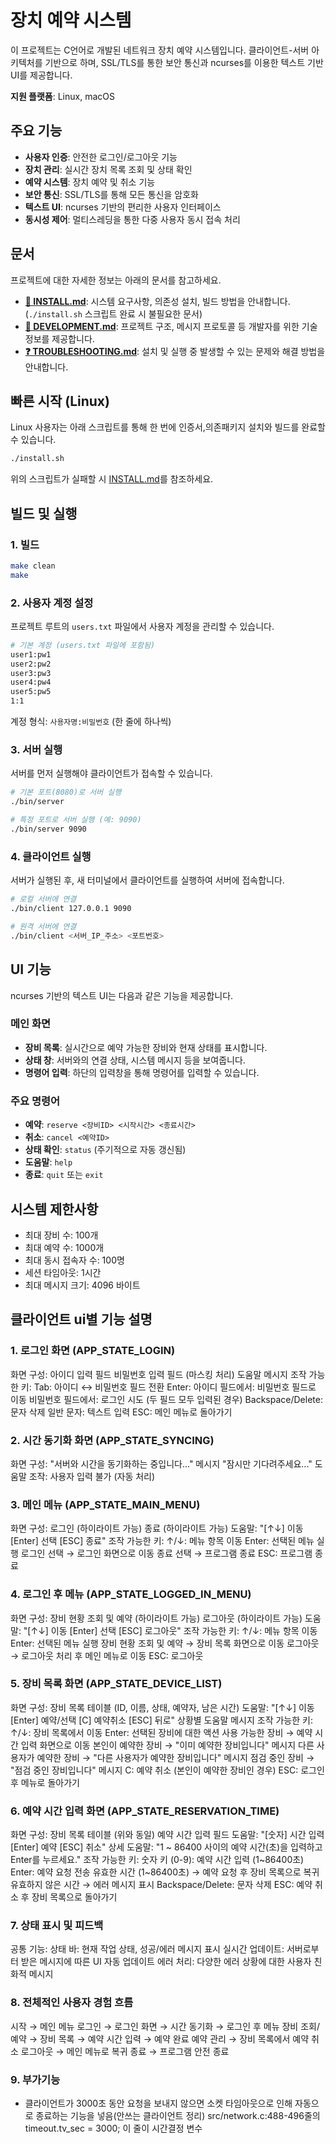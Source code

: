 # 장치 예약 시스템

이 프로젝트는 C언어로 개발된 네트워크 장치 예약 시스템입니다. 클라이언트-서버 아키텍처를 기반으로 하며, SSL/TLS를 통한 보안 통신과 ncurses를 이용한 텍스트 기반 UI를 제공합니다.

**지원 플랫폼**: Linux, macOS

## 주요 기능

-   **사용자 인증**: 안전한 로그인/로그아웃 기능
-   **장치 관리**: 실시간 장치 목록 조회 및 상태 확인
-   **예약 시스템**: 장치 예약 및 취소 기능
-   **보안 통신**: SSL/TLS를 통해 모든 통신을 암호화
-   **텍스트 UI**: ncurses 기반의 편리한 사용자 인터페이스
-   **동시성 제어**: 멀티스레딩을 통한 다중 사용자 동시 접속 처리

## 문서

프로젝트에 대한 자세한 정보는 아래의 문서를 참고하세요.

-   **[🚀 INSTALL.md](./INSTALL.md)**: 시스템 요구사항, 의존성 설치, 빌드 방법을 안내합니다. (`./install.sh` 스크립트 완료 시 불필요한 문서)
-   **[🔧 DEVELOPMENT.md](./DEVELOPMENT.md)**: 프로젝트 구조, 메시지 프로토콜 등 개발자를 위한 기술 정보를 제공합니다.
-   **[❓ TROUBLESHOOTING.md](./TROUBLESHOOTING.md)**: 설치 및 실행 중 발생할 수 있는 문제와 해결 방법을 안내합니다.

## 빠른 시작 (Linux)

Linux 사용자는 아래 스크립트를 통해 한 번에 인증서,의존패키지 설치와 빌드를 완료할 수 있습니다.

```bash
./install.sh
```

위의 스크립트가 실패할 시 [INSTALL.md](./INSTALL.md)를 참조하세요.

## 빌드 및 실행

### 1. 빌드
```bash
make clean
make
```

### 2. 사용자 계정 설정
프로젝트 루트의 `users.txt` 파일에서 사용자 계정을 관리할 수 있습니다.

```bash
# 기본 계정 (users.txt 파일에 포함됨)
user1:pw1
user2:pw2
user3:pw3
user4:pw4
user5:pw5
1:1
```

계정 형식: `사용자명:비밀번호` (한 줄에 하나씩)

### 3. 서버 실행
서버를 먼저 실행해야 클라이언트가 접속할 수 있습니다.

```bash
# 기본 포트(8080)로 서버 실행
./bin/server

# 특정 포트로 서버 실행 (예: 9090)
./bin/server 9090
```

### 4. 클라이언트 실행
서버가 실행된 후, 새 터미널에서 클라이언트를 실행하여 서버에 접속합니다.

```bash
# 로컬 서버에 연결
./bin/client 127.0.0.1 9090

# 원격 서버에 연결
./bin/client <서버_IP_주소> <포트번호>
```

## UI 기능

ncurses 기반의 텍스트 UI는 다음과 같은 기능을 제공합니다.

### 메인 화면
- **장비 목록**: 실시간으로 예약 가능한 장비와 현재 상태를 표시합니다.
- **상태 창**: 서버와의 연결 상태, 시스템 메시지 등을 보여줍니다.
- **명령어 입력**: 하단의 입력창을 통해 명령어를 입력할 수 있습니다.

### 주요 명령어
- **예약**: `reserve <장비ID> <시작시간> <종료시간>`
- **취소**: `cancel <예약ID>`
- **상태 확인**: `status` (주기적으로 자동 갱신됨)
- **도움말**: `help`
- **종료**: `quit` 또는 `exit`

## 시스템 제한사항

-   최대 장비 수: 100개
-   최대 예약 수: 1000개
-   최대 동시 접속자 수: 100명
-   세션 타임아웃: 1시간
-   최대 메시지 크기: 4096 바이트



## 클라이언트 ui별 기능 설명
  ### 1. 로그인 화면 (APP_STATE_LOGIN)
화면 구성:
아이디 입력 필드
비밀번호 입력 필드 (마스킹 처리)
도움말 메시지
조작 가능한 키:
Tab: 아이디 ↔ 비밀번호 필드 전환
Enter:
아이디 필드에서: 비밀번호 필드로 이동
비밀번호 필드에서: 로그인 시도 (두 필드 모두 입력된 경우)
Backspace/Delete: 문자 삭제
일반 문자: 텍스트 입력
ESC: 메인 메뉴로 돌아가기
### 2. 시간 동기화 화면 (APP_STATE_SYNCING)
화면 구성:
"서버와 시간을 동기화하는 중입니다..." 메시지
"잠시만 기다려주세요..." 도움말
조작: 사용자 입력 불가 (자동 처리)
### 3. 메인 메뉴 (APP_STATE_MAIN_MENU)
화면 구성:
로그인 (하이라이트 가능)
종료 (하이라이트 가능)
도움말: "[↑↓] 이동 [Enter] 선택 [ESC] 종료"
조작 가능한 키:
↑/↓: 메뉴 항목 이동
Enter: 선택된 메뉴 실행
로그인 선택 → 로그인 화면으로 이동
종료 선택 → 프로그램 종료
ESC: 프로그램 종료
### 4. 로그인 후 메뉴 (APP_STATE_LOGGED_IN_MENU)
화면 구성:
장비 현황 조회 및 예약 (하이라이트 가능)
로그아웃 (하이라이트 가능)
도움말: "[↑↓] 이동 [Enter] 선택 [ESC] 로그아웃"
조작 가능한 키:
↑/↓: 메뉴 항목 이동
Enter: 선택된 메뉴 실행
장비 현황 조회 및 예약 → 장비 목록 화면으로 이동
로그아웃 → 로그아웃 처리 후 메인 메뉴로 이동
ESC: 로그아웃
### 5. 장비 목록 화면 (APP_STATE_DEVICE_LIST)
화면 구성:
장비 목록 테이블 (ID, 이름, 상태, 예약자, 남은 시간)
도움말: "[↑↓] 이동 [Enter] 예약/선택 [C] 예약취소 [ESC] 뒤로"
상황별 도움말 메시지
조작 가능한 키:
↑/↓: 장비 목록에서 이동
Enter: 선택된 장비에 대한 액션
사용 가능한 장비 → 예약 시간 입력 화면으로 이동
본인이 예약한 장비 → "이미 예약한 장비입니다" 메시지
다른 사용자가 예약한 장비 → "다른 사용자가 예약한 장비입니다" 메시지
점검 중인 장비 → "점검 중인 장비입니다" 메시지
C: 예약 취소 (본인이 예약한 장비인 경우)
ESC: 로그인 후 메뉴로 돌아가기
### 6. 예약 시간 입력 화면 (APP_STATE_RESERVATION_TIME)
화면 구성:
장비 목록 테이블 (위와 동일)
예약 시간 입력 필드
도움말: "[숫자] 시간 입력 [Enter] 예약 [ESC] 취소"
상세 도움말: "1 ~ 86400 사이의 예약 시간(초)을 입력하고 Enter를 누르세요."
조작 가능한 키:
숫자 키 (0-9): 예약 시간 입력 (1~86400초)
Enter: 예약 요청 전송
유효한 시간 (1~86400초) → 예약 요청 후 장비 목록으로 복귀
유효하지 않은 시간 → 에러 메시지 표시
Backspace/Delete: 문자 삭제
ESC: 예약 취소 후 장비 목록으로 돌아가기
### 7. 상태 표시 및 피드백
공통 기능:
상태 바: 현재 작업 상태, 성공/에러 메시지 표시
실시간 업데이트: 서버로부터 받은 메시지에 따른 UI 자동 업데이트
에러 처리: 다양한 에러 상황에 대한 사용자 친화적 메시지
### 8. 전체적인 사용자 경험 흐름
시작 → 메인 메뉴
로그인 → 로그인 화면 → 시간 동기화 → 로그인 후 메뉴
장비 조회/예약 → 장비 목록 → 예약 시간 입력 → 예약 완료
예약 관리 → 장비 목록에서 예약 취소
로그아웃 → 메인 메뉴로 복귀
종료 → 프로그램 안전 종료
### 9. 부가기능
- 클라이언트가 3000초 동안 요청을 보내지 않으면 소켓 타임아웃으로 인해 자동으로 종료하는 기능을 넣음(안쓰는 클라이언트 정리)
src/network.c:488-496줄의
timeout.tv_sec = 3000; 이 줄이 시간결정 변수
